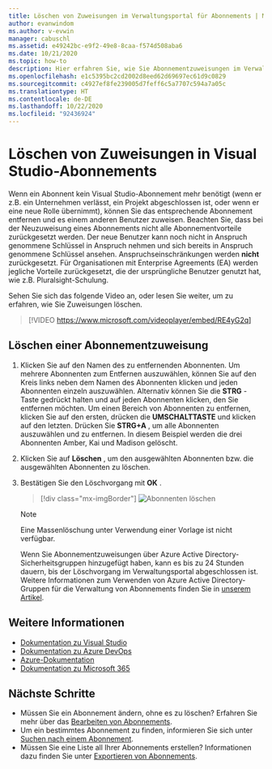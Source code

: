 ```yaml
---
title: Löschen von Zuweisungen im Verwaltungsportal für Abonnements | Microsoft-Dokumentation
author: evanwindom
ms.author: v-evwin
manager: cabuschl
ms.assetid: e49242bc-e9f2-49e8-8caa-f574d508aba6
ms.date: 10/21/2020
ms.topic: how-to
description: Hier erfahren Sie, wie Sie Abonnementzuweisungen im Verwaltungsportal für Visual Studio-Abonnements löschen.
ms.openlocfilehash: e1c5395bc2cd2002d8eed62d69697ec61d9c0829
ms.sourcegitcommit: c4927ef8fe239005d7feff6c5a7707c594a7a05c
ms.translationtype: HT
ms.contentlocale: de-DE
ms.lasthandoff: 10/22/2020
ms.locfileid: "92436924"
---
```

# <a name="delete-assignments-in-visual-studio-subscriptions"></a>Löschen von Zuweisungen in Visual Studio-Abonnements
Wenn ein Abonnent kein Visual Studio-Abonnement mehr benötigt (wenn er z.B. ein Unternehmen verlässt, ein Projekt abgeschlossen ist, oder wenn er eine neue Rolle übernimmt), können Sie das entsprechende Abonnement entfernen und es einem anderen Benutzer zuweisen. Beachten Sie, dass bei der Neuzuweisung eines Abonnements nicht alle Abonnementvorteile zurückgesetzt werden.  Der neue Benutzer kann noch nicht in Anspruch genommene Schlüssel in Anspruch nehmen und sich bereits in Anspruch genommene Schlüssel ansehen. Anspruchseinschränkungen werden **nicht** zurückgesetzt.  Für Organisationen mit Enterprise Agreements (EA) werden jegliche Vorteile zurückgesetzt, die der ursprüngliche Benutzer genutzt hat, wie z.B. Pluralsight-Schulung. 

Sehen Sie sich das folgende Video an, oder lesen Sie weiter, um zu erfahren, wie Sie Zuweisungen löschen.  

> [!VIDEO https://www.microsoft.com/videoplayer/embed/RE4yG2q]

## <a name="delete-a-subscription-assignment"></a>Löschen einer Abonnementzuweisung
1. Klicken Sie auf den Namen des zu entfernenden Abonnenten. Um mehrere Abonnenten zum Entfernen auszuwählen, können Sie auf den Kreis links neben dem Namen des Abonnenten klicken und jeden Abonnenten einzeln auszuwählen.  Alternativ können Sie die **STRG** -Taste gedrückt halten und auf jeden Abonnenten klicken, den Sie entfernen möchten. Um einen Bereich von Abonnenten zu entfernen, klicken Sie auf den ersten, drücken die **UMSCHALTTASTE** und klicken auf den letzten.  Drücken Sie **STRG+A** , um alle Abonnenten auszuwählen und zu entfernen. In diesem Beispiel werden die drei Abonnenten Amber, Kai und Madison gelöscht. 
2. Klicken Sie auf **Löschen** , um den ausgewählten Abonnenten bzw. die ausgewählten Abonnenten zu löschen.
3. Bestätigen Sie den Löschvorgang mit **OK** .
   > [!div class="mx-imgBorder"]
   > ![Abonnenten löschen](_img/delete-license/delete-subscribers.png "Wählen Sie die Benutzer aus, die Sie löschen möchten, und klicken Sie auf „Löschen“. Sie können die STRG- und die UMSCHALT-Taste verwenden, um mehrere Abonnenten auszuwählen.")

   > [!NOTE]
   > Eine Massenlöschung unter Verwendung einer Vorlage ist nicht verfügbar. 
   >
   > Wenn Sie Abonnementzuweisungen über Azure Active Directory-Sicherheitsgruppen hinzugefügt haben, kann es bis zu 24 Stunden dauern, bis der Löschvorgang im Verwaltungsportal abgeschlossen ist.  Weitere Informationen zum Verwenden von Azure Active Directory-Gruppen für die Verwaltung von Abonnements finden Sie in [unserem Artikel](assign-license-bulk.md#use-azure-active-directory-groups-to-assign-subscriptions). 

## <a name="see-also"></a>Weitere Informationen
- [Dokumentation zu Visual Studio](/visualstudio/)
- [Dokumentation zu Azure DevOps](/azure/devops/)
- [Azure-Dokumentation](/azure/)
- [Dokumentation zu Microsoft 365](/microsoft-365/)

## <a name="next-steps"></a>Nächste Schritte
- Müssen Sie ein Abonnement ändern, ohne es zu löschen?  Erfahren Sie mehr über das [Bearbeiten von Abonnements](edit-license.md).
- Um ein bestimmtes Abonnement zu finden, informieren Sie sich unter [Suchen nach einem Abonnement](search-license.md).
- Müssen Sie eine Liste all Ihrer Abonnements erstellen?  Informationen dazu finden Sie unter [Exportieren von Abonnements](exporting-subscriptions.md).